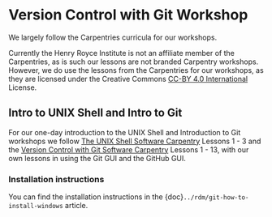 # Version Control with Git Workshop

We largely follow the Carpentries curricula for our workshops.

Currently the Henry Royce Institute is not an affiliate member of the Carpentries, as is such our lessons are not branded Carpentry workshops. However, we do use the lessons from the Carpentries for our workshops, as they are licensed under the Creative Commons [CC-BY 4.0 International](https://creativecommons.org/licenses/by/4.0/) License.

## Intro to UNIX Shell and Intro to Git

For our one-day introduction to the UNIX Shell and Introduction to Git workshops we follow [The UNIX Shell Software Carpentry](https://swcarpentry.github.io/shell-novice/) Lessons 1 - 3 and the [Version Control with Git Software Carpentry](https://swcarpentry.github.io/git-novice/index.html) Lessons 1 - 13, with our own lessons in using the Git GUI and the GitHub GUI. 

### Installation instructions
You can find the installation instructions in the {doc}`../rdm/git-how-to-install-windows` article.